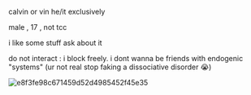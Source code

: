 calvin or vin  he/it exclusively 

male , 17 , not tcc

i like some stuff ask about it



do not interact : i block freely. i dont wanna be friends with endogenic "systems" (ur not real stop faking a dissociative disorder :sob:)


![e8f3fe98c671459d52d4985452f45e35](https://github.com/user-attachments/assets/acce8416-7569-4456-8a7d-4b3626e1746c)
